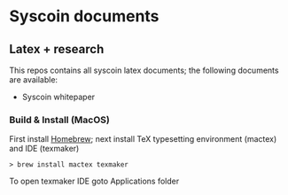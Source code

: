 # Syscoin documents
## Latex + research


This repos contains all syscoin latex documents; the following documents are available:
- Syscoin whitepaper


### Build & Install (MacOS)

First install [Homebrew](https://brew.sh); next install TeX typesetting environment (mactex) and IDE (texmaker)

```
> brew install mactex texmaker
```

To open texmaker IDE goto Applications folder 
